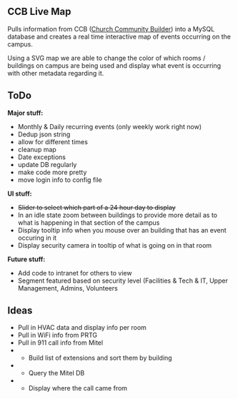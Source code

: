 ## CCB Live Map ##
Pulls information from CCB ([Church Community Builder](http://www.churchcommunitybuilder.com)) into a MySQL database and creates a real time interactive map of events occurring on the campus.

Using a SVG map we are able to change the color of which rooms / buildings on campus are being used and display what event is occurring with other metadata regarding it.

## ToDo ##
**Major stuff:**
- Monthly & Daily recurring events (only weekly work right now)
- Dedup json string
- allow for different times
- cleanup map
- Date exceptions
- update DB regularly
- make code more pretty
- move login info to config file

**UI stuff:**
- ~~Slider to select which part of a 24 hour day to display~~
- In an idle state zoom between buildings to provide more detail as to what is happening in that section of the campus
- Display tooltip info when you mouse over an building that has an event occuring in it
- Display security camera in tooltip of what is going on in that room

**Future stuff:**
- Add code to intranet for others to view
- Segment featured based on security level (Facilities & Tech & IT, Upper Management, Admins, Volunteers 

## Ideas ##
- Pull in HVAC data and display info per room
- Pull in WiFi info from PRTG
- Pull in 911 call info from Mitel
- - Build list of extensions and sort them by building
- - Query the Mitel DB
- - Display where the call came from

